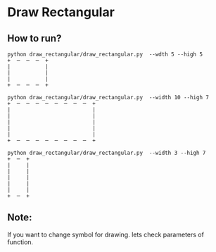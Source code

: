 # Draw Rectangular 

## How to run?

```shell
python draw_rectangular/draw_rectangular.py  --wdth 5 --high 5
+  ─  ─  ─  +  
|           |  
|           |  
|           |  
+  ─  ─  ─  +  

python draw_rectangular/draw_rectangular.py  --width 10 --high 7
+  ─  ─  ─  ─  ─  ─  ─  ─  +  
|                          |  
|                          |  
|                          |  
|                          |  
|                          |  
+  ─  ─  ─  ─  ─  ─  ─  ─  +  

python draw_rectangular/draw_rectangular.py  --width 3 --high 7
+  ─  +  
|     |  
|     |  
|     |  
|     |  
|     |  
+  ─  +  

```

## Note: 
If you want to change symbol for drawing. lets check parameters of function.